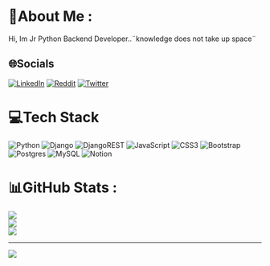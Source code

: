 # 💫About Me :
Hi, Im Jr Python Backend Developer..¨knowledge does not take up space¨


## 🌐Socials
[![LinkedIn](https://img.shields.io/badge/LinkedIn-%230077B5.svg?logo=linkedin&logoColor=white)](https://linkedin.com/in/https://www.linkedin.com/in/diosvelis-duvergel-chib%C3%A1s-4a8595119/) [![Reddit](https://img.shields.io/badge/Reddit-%23FF4500.svg?logo=Reddit&logoColor=white)](https://reddit.com/user/revud00) [![Twitter](https://img.shields.io/badge/Twitter-%231DA1F2.svg?logo=Twitter&logoColor=white)](https://twitter.com/https://twitter.com/duver089) 

# 💻Tech Stack
![Python](https://img.shields.io/badge/python-3670A0?style=for-the-badge&logo=python&logoColor=ffdd54) ![Django](https://img.shields.io/badge/django-%23092E20.svg?style=for-the-badge&logo=django&logoColor=white) ![DjangoREST](https://img.shields.io/badge/DJANGO-REST-ff1709?style=for-the-badge&logo=django&logoColor=white&color=ff1709&labelColor=gray) ![JavaScript](https://img.shields.io/badge/javascript-%23323330.svg?style=for-the-badge&logo=javascript&logoColor=%23F7DF1E) ![CSS3](https://img.shields.io/badge/css3-%231572B6.svg?style=for-the-badge&logo=css3&logoColor=white) ![Bootstrap](https://img.shields.io/badge/bootstrap-%23563D7C.svg?style=for-the-badge&logo=bootstrap&logoColor=white) ![Postgres](https://img.shields.io/badge/postgres-%23316192.svg?style=for-the-badge&logo=postgresql&logoColor=white) ![MySQL](https://img.shields.io/badge/mysql-%2300f.svg?style=for-the-badge&logo=mysql&logoColor=white) ![Notion](https://img.shields.io/badge/Notion-%23000000.svg?style=for-the-badge&logo=notion&logoColor=white)
# 📊GitHub Stats :
![](https://github-readme-stats.vercel.app/api?username=duver00&theme=dracula&hide_border=false&include_all_commits=false&count_private=false)<br/>
![](https://github-readme-streak-stats.herokuapp.com/?user=duver00&theme=dracula&hide_border=false)<br/>
![](https://github-readme-stats.vercel.app/api/top-langs/?username=duver00&theme=dracula&hide_border=false&include_all_commits=false&count_private=false&layout=compact)

---
[![](https://visitcount.itsvg.in/api?id=duver00&icon=0&color=0)](https://visitcount.itsvg.in)

